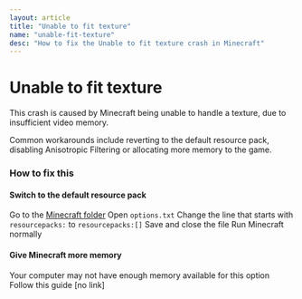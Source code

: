 ```yaml
---
layout: article
title: "Unable to fit texture"
name: "unable-fit-texture"
desc: "How to fix the Unable to fit texture crash in Minecraft"
---
```

# Unable to fit texture
This crash is caused by Minecraft being unable to handle a texture, due to insufficient video memory.

Common workarounds include reverting to the default resource pack, disabling Anisotropic Filtering or allocating more memory to the game.

### How to fix this

#### Switch to the default resource pack
Go to the [Minecraft folder](https://minecraftirc.net/hopper/finding-minecraft-data-folder/)
Open `options.txt`
Change the line that starts with `resourcepacks:` to `resourcepacks:[]`
Save and close the file
Run Minecraft normally

#### Give Minecraft more memory
Your computer may not have enough memory available for this option
Follow this guide [no link]